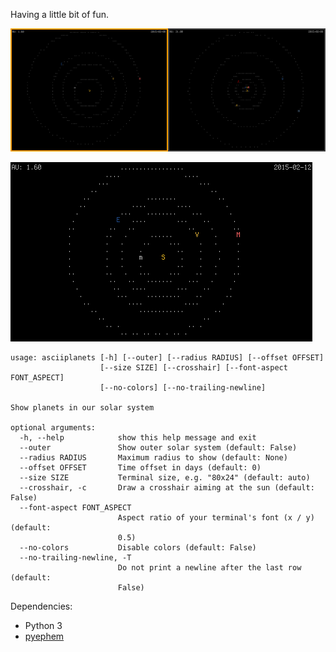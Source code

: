 Having a little bit of fun.

![asciiplanets](/asciiplanets.png?raw=true)

![asciiplanets animated](/asciiplanets-animated.gif?raw=true)

    usage: asciiplanets [-h] [--outer] [--radius RADIUS] [--offset OFFSET]
                        [--size SIZE] [--crosshair] [--font-aspect FONT_ASPECT]
                        [--no-colors] [--no-trailing-newline]
    
    Show planets in our solar system
    
    optional arguments:
      -h, --help            show this help message and exit
      --outer               Show outer solar system (default: False)
      --radius RADIUS       Maximum radius to show (default: None)
      --offset OFFSET       Time offset in days (default: 0)
      --size SIZE           Terminal size, e.g. "80x24" (default: auto)
      --crosshair, -c       Draw a crosshair aiming at the sun (default: False)
      --font-aspect FONT_ASPECT
                            Aspect ratio of your terminal's font (x / y) (default:
                            0.5)
      --no-colors           Disable colors (default: False)
      --no-trailing-newline, -T
                            Do not print a newline after the last row (default:
                            False)

Dependencies:

*  Python 3
*  [pyephem](http://rhodesmill.org/pyephem/)
